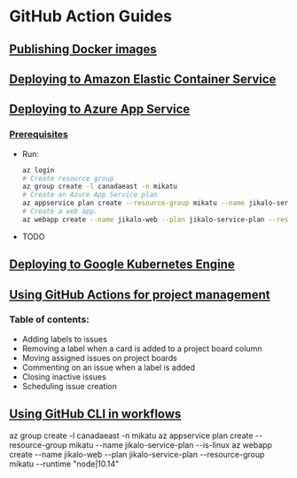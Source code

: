 # GitHub Action Guides

## [Publishing Docker images](https://docs.github.com/en/actions/guides/publishing-docker-images)

## [Deploying to Amazon Elastic Container Service](https://docs.github.com/en/actions/guides/deploying-to-amazon-elastic-container-service)

## [Deploying to Azure App Service](https://docs.github.com/en/actions/guides/deploying-to-azure-app-service)
### [Prerequisites](https://docs.github.com/en/actions/guides/deploying-to-azure-app-service#prerequisites)
* Run:
  ```bash
  az login
  # Create resource group
  az group create -l canadaeast -n mikatu
  # Create an Azure App Service plan
  az appservice plan create --resource-group mikatu --name jikalo-service-plan --is-linux
  # Create a web app.
  az webapp create --name jikalo-web --plan jikalo-service-plan --resource-group mikatu --runtime "node|10.14"
  ```
* TODO

## [Deploying to Google Kubernetes Engine](https://docs.github.com/en/actions/guides/deploying-to-google-kubernetes-engine)

## [Using GitHub Actions for project management](https://docs.github.com/en/actions/guides/using-github-actions-for-project-management)
### Table of contents:
* Adding labels to issues
* Removing a label when a card is added to a project board column
* Moving assigned issues on project boards
* Commenting on an issue when a label is added
* Closing inactive issues
* Scheduling issue creation

## [Using GitHub CLI in workflows](https://docs.github.com/en/actions/guides/using-github-cli-in-workflows)
az group create -l canadaeast -n mikatu
az appservice plan create --resource-group mikatu --name jikalo-service-plan --is-linux
az webapp create --name jikalo-web --plan jikalo-service-plan --resource-group mikatu --runtime "node|10.14"
